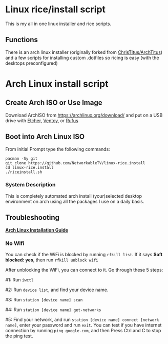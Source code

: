 # Linux rice/install script
This is my all in one linux installer and rice scripts.

## Functions
There is an arch linux installer (originally forked from [ChrisTitus/ArchTitus](https://github.com/ChrisTitusTech/ArchTitus)) and a few scripts for installing custom .dotfiles so ricing is easy (with the desktops preconfigured)

# Arch Linux install script
## Create Arch ISO or Use Image

Download ArchISO from <https://archlinux.org/download/> and put on a USB drive with [Etcher](https://www.balena.io/etcher/), [Ventoy](https://www.ventoy.net/en/index.html), or [Rufus](https://rufus.ie/en/)

## Boot into Arch Linux ISO

From initial Prompt type the following commands:

```
pacman -Sy git
git clone https://github.com/NetworkableTV/linux-rice.install
cd linux-rice.install
./riceinstall.sh
```


### System Description
This is completely automated arch install (your)selected desktop environment on arch using all the packages I use on a daily basis.

## Troubleshooting

__[Arch Linux Installation Guide](https://github.com/rickellis/Arch-Linux-Install-Guide)__

### No Wifi

You can check if the WiFi is blocked by running `rfkill list`.
If it says **Soft blocked: yes**, then run `rfkill unblock wifi`

After unblocking the WiFi, you can connect to it. Go through these 5 steps:

#1: Run `iwctl`

#2: Run `device list`, and find your device name.

#3: Run `station [device name] scan`

#4: Run `station [device name] get-networks`

#5: Find your network, and run `station [device name] connect [network name]`, enter your password and run `exit`. You can test if you have internet connection by running `ping google.com`, and then Press Ctrl and C to stop the ping test.
